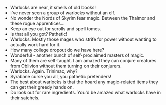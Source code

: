 - Warlocks are near, it smells of old books!
- I've never seen a group of warlocks without an elf.
- No wonder the Nords of Skyrim fear magic. Between the Thalmor and these rogue apprentices...
- Keep an eye out for scrolls and spell tomes.
- Is that all you got? Pathetic!
- Warlocks. Mostly those mages who strife for power without wanting to actually work hard for it.
- How many college dropout do we have here?
- Wonderful - another bunch of self-proclaimed masters of magic.
- Many of them are self-taught. I am amazed they can conjure creatures from Oblivion without them turning on their conjurers.
- Warlocks. Again. Trinimac, why?
- Syrabane curse you all, you pathetic pretenders!
- The best about warlocks is that the hoard any magic-related items they can get their greedy hands on.
- Do look out for rare ingredients. You'd be amazed what warlocks have in their satchels. 
